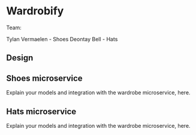 # Wardrobify

Team:

Tylan Vermaelen - Shoes
Deontay Bell - Hats

## Design

## Shoes microservice

Explain your models and integration with the wardrobe
microservice, here.

## Hats microservice

Explain your models and integration with the wardrobe
microservice, here.
